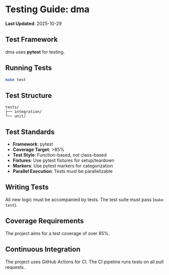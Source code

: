 # Testing Guide: dma

**Last Updated**: 2025-10-29

## Test Framework

dma uses **pytest** for testing.

## Running Tests

```bash
make test
```

## Test Structure

```
tests/
├── integration/
└── unit/
```

## Test Standards

- **Framework**: pytest
- **Coverage Target**: >85%
- **Test Style**: Function-based, not class-based
- **Fixtures**: Use pytest fixtures for setup/teardown
- **Markers**: Use pytest markers for categorization
- **Parallel Execution**: Tests must be parallelizable

## Writing Tests

All new logic must be accompanied by tests. The test suite must pass (`make test`).

## Coverage Requirements

The project aims for a test coverage of over 85%.

## Continuous Integration

The project uses GitHub Actions for CI. The CI pipeline runs tests on all pull requests.
